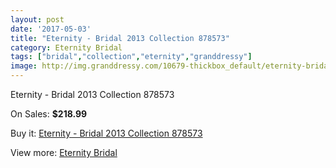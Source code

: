 ```yaml
---
layout: post
date: '2017-05-03'
title: "Eternity - Bridal 2013 Collection 878573"
category: Eternity Bridal
tags: ["bridal","collection","eternity","granddressy"]
image: http://img.granddressy.com/10679-thickbox_default/eternity-bridal-2013-collection-878573.jpg
---
```

Eternity - Bridal 2013 Collection 878573

On Sales: **$218.99**
<a href="https://www.granddressy.com/en/eternity-bridal/9797-eternity-bridal-2013-collection-878573.html"><amp-img layout="responsive" width="600" height="600" src="//img.granddressy.com/10679-thickbox_default/eternity-bridal-2013-collection-878573.jpg" alt="Eternity - Bridal 2013 Collection 878573 0" /></a>

Buy it: [Eternity - Bridal 2013 Collection 878573](https://www.granddressy.com/en/eternity-bridal/9797-eternity-bridal-2013-collection-878573.html "Eternity - Bridal 2013 Collection 878573")

View more: [Eternity Bridal](https://www.granddressy.com/en/288-eternity-bridal "Eternity Bridal")